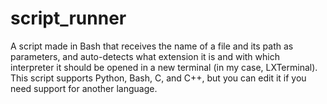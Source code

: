 # script_runner
A script made in Bash that receives the name of a file and its path as parameters, and auto-detects what extension it is and with which interpreter it should be opened in a new terminal (in my case, LXTerminal).  This script supports Python, Bash, C, and C++, but you can edit it if you need support for another language.
